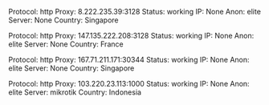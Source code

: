 Protocol: http
Proxy: 8.222.235.39:3128
Status: working
IP: None
Anon: elite
Server: None
Country: Singapore

Protocol: http
Proxy: 147.135.222.208:3128
Status: working
IP: None
Anon: elite
Server: None
Country: France

Protocol: http
Proxy: 167.71.211.171:30344
Status: working
IP: None
Anon: elite
Server: None
Country: Singapore

Protocol: http
Proxy: 103.220.23.113:1000
Status: working
IP: None
Anon: elite
Server: mikrotik
Country: Indonesia

